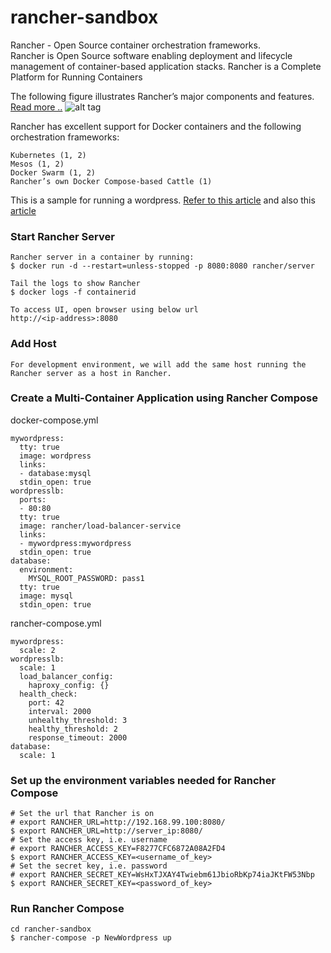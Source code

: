 # rancher-sandbox
Rancher - Open Source container orchestration frameworks.<br/>
Rancher is Open Source software enabling deployment and lifecycle management of container-based application stacks. Rancher is a Complete Platform for Running Containers<br/>

The following figure illustrates Rancher’s major components and features. <a href="http://docs.rancher.com/rancher/v1.2/en/quick-start-guide/">Read more ..</a>
![alt tag](http://docs.rancher.com/img/rancher/rancher_overview_2.png)

Rancher has excellent support for Docker containers and the following orchestration frameworks:

    Kubernetes (1, 2)
    Mesos (1, 2)
    Docker Swarm (1, 2)
    Rancher’s own Docker Compose-based Cattle (1)

This is a sample for running a wordpress. <a href="http://docs.rancher.com/rancher/v1.2/en/quick-start-guide/">Refer to this article</a> and also this <a href="https://orchestration.io/2016/04/05/getting-started-with-rancher/">article</a>

### Start Rancher Server
```
Rancher server in a container by running:
$ docker run -d --restart=unless-stopped -p 8080:8080 rancher/server

Tail the logs to show Rancher
$ docker logs -f containerid

To access UI, open browser using below url
http://<ip-address>:8080
```
### Add Host
```
For development environment, we will add the same host running the Rancher server as a host in Rancher.
```
### Create a Multi-Container Application using Rancher Compose
docker-compose.yml
```
mywordpress:
  tty: true
  image: wordpress
  links:
  - database:mysql
  stdin_open: true
wordpresslb:
  ports:
  - 80:80
  tty: true
  image: rancher/load-balancer-service
  links:
  - mywordpress:mywordpress
  stdin_open: true
database:
  environment:
    MYSQL_ROOT_PASSWORD: pass1
  tty: true
  image: mysql
  stdin_open: true
```
rancher-compose.yml
```
mywordpress:
  scale: 2
wordpresslb:
  scale: 1
  load_balancer_config:
    haproxy_config: {}
  health_check:
    port: 42
    interval: 2000
    unhealthy_threshold: 3
    healthy_threshold: 2
    response_timeout: 2000
database:
  scale: 1
```
###  Set up the environment variables needed for Rancher Compose
```
# Set the url that Rancher is on
# export RANCHER_URL=http://192.168.99.100:8080/
$ export RANCHER_URL=http://server_ip:8080/
# Set the access key, i.e. username
# export RANCHER_ACCESS_KEY=F8277CFC6872A08A2FD4
$ export RANCHER_ACCESS_KEY=<username_of_key>
# Set the secret key, i.e. password
# export RANCHER_SECRET_KEY=WsHxTJXAY4Twiebm61JbioRbKp74iaJKtFW53Nbp
$ export RANCHER_SECRET_KEY=<password_of_key>
```
### Run Rancher Compose
```
cd rancher-sandbox
$ rancher-compose -p NewWordpress up
```
